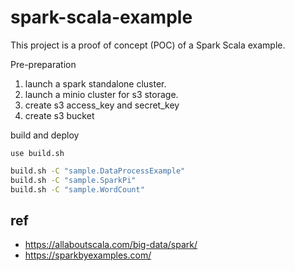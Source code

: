 # spark-scala-example

This project is a proof of concept (POC) of a Spark Scala example.

Pre-preparation

1. launch a spark standalone cluster.
2. launch a minio cluster for s3 storage.
3. create s3 access_key and secret_key
4. create s3 bucket 

build and deploy

`use build.sh`

```bash
build.sh -C "sample.DataProcessExample"
build.sh -C "sample.SparkPi"
build.sh -C "sample.WordCount"
```

## ref

- <https://allaboutscala.com/big-data/spark/>
- <https://sparkbyexamples.com/>